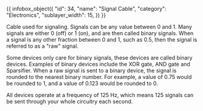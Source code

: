 {{ infobox_object({
	"id": 34,
	"name": "Signal Cable",
	"category": "Electronics",
	"sublayer_width": 15,
}) }}

Cable used for signaling. Signals can be any value between 0 and 1. Many signals are either 0 (off) or 1 (on), and are then called binary signals. When a signal is any other fraction between 0 and 1, such as 0.5, then the signal is referred to as a "raw" signal.

Some devices only care for binary signals, these devices are called binary devices. Examples of binary devices include the XOR gate, AND gate and Sparsifier. When a raw signal is sent to a binary device, the signal is rounded to the nearest binary number. For example, a value of 0.75 would be rounded to 1, and a value of 0.123 would be rounded to 0.

All devices operate at a frequency of 125 Hz, which means 125 signals can be sent through your whole circuitry each second.